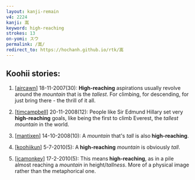 ```yaml
---
layout: kanji-remain
v4: 2224
kanji: 嵩
keyword: high-reaching
strokes: 13
on-yomi: スウ
permalink: /嵩/
redirect_to: https://hochanh.github.io/rtk/嵩
---
```


## Koohii stories: 

1) [<a href="http://kanji.koohii.com/profile/aircawn">aircawn</a>] 18-11-2007(30): <strong>High-reaching</strong> aspirations usually revolve around the <em>mountain</em> that is the <em>tallest</em>. For climbing, for descending, for just bring there - the thrill of it all.

2) [<a href="http://kanji.koohii.com/profile/timcampbell">timcampbell</a>] 20-11-2008(12): People like Sir Edmund Hillary set very<strong> high-reaching</strong> goals, like being the first to climb Everest, the <em>tallest</em> <em>mountain</em> in the world.

3) [<a href="http://kanji.koohii.com/profile/mantixen">mantixen</a>] 14-10-2008(10): A <em>mountain</em> that&#039;s <em>tall</em> is also<strong> high-reaching</strong>.

4) [<a href="http://kanji.koohii.com/profile/koohiikun">koohiikun</a>] 5-7-2010(5): A<strong> high-reaching</strong> <em>mountain</em> is obviously <em>tall</em>.

5) [<a href="http://kanji.koohii.com/profile/icamonkey">icamonkey</a>] 17-2-2010(5): This means<strong> high-reaching</strong>, as in a pile almost reaching a <em>mountain</em> in height/<em>tallness</em>. More of a physical image rather than the metaphorical one.

